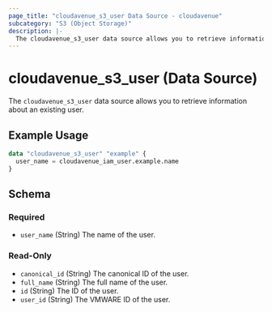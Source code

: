 ```yaml
---
page_title: "cloudavenue_s3_user Data Source - cloudavenue"
subcategory: "S3 (Object Storage)"
description: |-
  The cloudavenue_s3_user data source allows you to retrieve information about an existing user.
---
```


# cloudavenue_s3_user (Data Source)

The `cloudavenue_s3_user` data source allows you to retrieve information about an existing user.

## Example Usage

```terraform
data "cloudavenue_s3_user" "example" {
  user_name = cloudavenue_iam_user.example.name
}
```

<!-- schema generated by tfplugindocs -->
## Schema

### Required

- `user_name` (String) The name of the user.

### Read-Only

- `canonical_id` (String) The canonical ID of the user.
- `full_name` (String) The full name of the user.
- `id` (String) The ID of the user.
- `user_id` (String) The VMWARE ID of the user.

